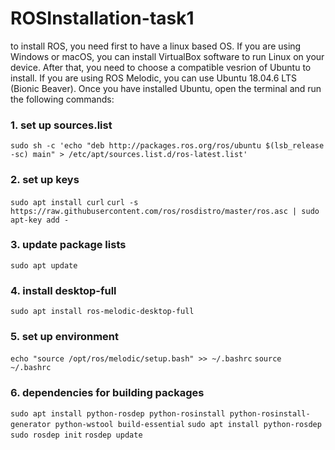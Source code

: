 # ROSInstallation-task1


to install ROS, you need first to have a linux based OS. If you are using Windows or macOS, you can install VirtualBox software to run Linux on your device. After that, you need to choose a compatible vesrion of Ubuntu to install. If you are using ROS Melodic, you can use Ubuntu 18.04.6 LTS (Bionic Beaver). Once you have installed Ubuntu, open the terminal and run the following commands:

### 1. set up sources.list 
` sudo sh -c 'echo "deb http://packages.ros.org/ros/ubuntu $(lsb_release -sc) main" > /etc/apt/sources.list.d/ros-latest.list' `

### 2. set up keys
` sudo apt install curl `
` curl -s https://raw.githubusercontent.com/ros/rosdistro/master/ros.asc | sudo apt-key add - `

### 3. update package lists
` sudo apt update `

### 4. install desktop-full
` sudo apt install ros-melodic-desktop-full `

### 5. set up environment
` echo "source /opt/ros/melodic/setup.bash" >> ~/.bashrc `
` source ~/.bashrc `

### 6. dependencies for building packages
` sudo apt install python-rosdep python-rosinstall python-rosinstall-generator python-wstool build-essential `
` sudo apt install python-rosdep `
` sudo rosdep init `
` rosdep update `


